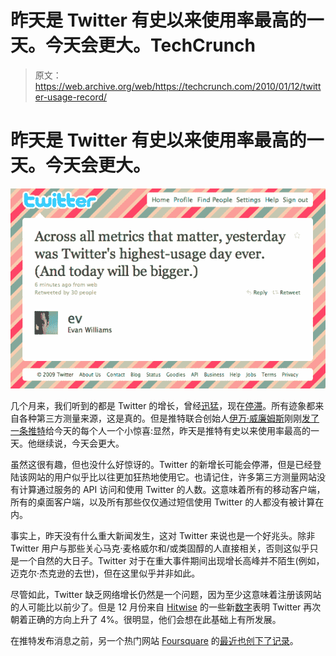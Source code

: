 # 昨天是 Twitter 有史以来使用率最高的一天。今天会更大。TechCrunch

> 原文：<https://web.archive.org/web/https://techcrunch.com/2010/01/12/twitter-usage-record/>

# 昨天是 Twitter 有史以来使用率最高的一天。今天会更大。

![Screen shot 2010-01-12 at 3.55.49 PM](img/154341ab68647884cef8e20b8488e8f1.png "Screen shot 2010-01-12 at 3.55.49 PM")

几个月来，我们听到的都是 Twitter 的增长，曾经[迅猛](https://web.archive.org/web/20230204215007/https://techcrunch.com/2009/03/13/whoa-twitter-mania/)，现在[停滞](https://web.archive.org/web/20230204215007/https://techcrunch.com/2009/12/22/the-world-is-flat-for-twitter-as-in-global-growth-has-stalled/)。所有迹象都来自各种第三方测量来源，这是真的。但是推特联合创始人[伊万·威廉姆斯](https://web.archive.org/web/20230204215007/http://www.crunchbase.com/person/evan-williams)刚刚[发了一条推特](https://web.archive.org/web/20230204215007/http://twitter.com/ev/status/7688074923)给今天的每个人一个小惊喜:显然，昨天是推特有史以来使用率最高的一天。他继续说，今天会更大。

虽然这很有趣，但也没什么好惊讶的。Twitter 的新增长可能会停滞，但是已经登陆该网站的用户似乎比以往更加狂热地使用它。也请记住，许多第三方测量网站没有计算通过服务的 API 访问和使用 Twitter 的人数。这意味着所有的移动客户端，所有的桌面客户端，以及所有那些仅仅通过短信使用 Twitter 的人都没有被计算在内。

事实上，昨天没有什么重大新闻发生，这对 Twitter 来说也是一个好兆头。除非 Twitter 用户与那些关心马克·麦格威尔和/或类固醇的人直接相关，否则这似乎只是一个自然的大日子。Twitter 对于在重大事件期间出现增长高峰并不陌生(例如，迈克尔·杰克逊的去世)，但在这里似乎并非如此。

尽管如此，Twitter 缺乏网络增长仍然是一个问题，因为至少这意味着注册该网站的人可能比以前少了。但是 12 月份来自 [Hitwise](https://web.archive.org/web/20230204215007/http://hitwise.com/) 的一些新[数字](https://web.archive.org/web/20230204215007/http://twitter.com/steverubel/status/7678735977)表明 Twitter 再次朝着正确的方向上升了 4%。很明显，他们会想在此基础上有所发展。

在推特发布消息之前，另一个热门网站 [Foursquare](https://web.archive.org/web/20230204215007/http://foursquare.com/) 的[最近也创下了记录](https://web.archive.org/web/20230204215007/https://techcrunch.com/2010/01/12/foursquare-check-ins/)。
